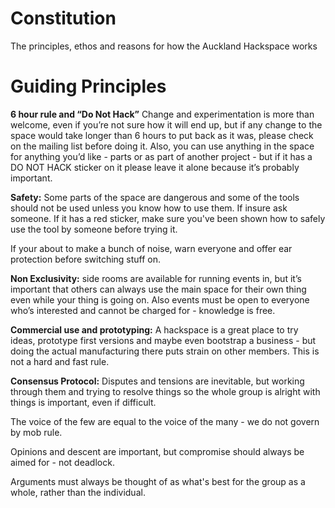 # Constitution
The principles, ethos and reasons for how the Auckland Hackspace works

# Guiding Principles
**6 hour rule and “Do Not Hack”**
Change and experimentation is more than welcome, even if you’re not sure how it will end up, but if any change to the space would take longer than 6 hours to put back as it was, please check on the mailing list before doing it.
Also, you can use anything in the space for anything you’d like - parts or as part of another project - but if it has a DO NOT HACK sticker on it please leave it alone because it’s probably important.

**Safety:** Some parts of the space are dangerous and some of the tools should not be used unless you know how to use them. If insure ask someone. If it has a red sticker, make sure you've been shown how to safely use the tool by someone before trying it.

If your about to make a bunch of noise, warn everyone and offer ear protection before switching stuff on.

**Non Exclusivity:** side rooms are available for running events in, but it’s important that others can always use the main space for their own thing even while your thing is going on. 
Also events must be open to everyone who’s interested and cannot be charged for - knowledge is free.

**Commercial use and prototyping:** A hackspace is a great place to try ideas, prototype first versions and maybe even bootstrap a business - but doing the actual manufacturing there puts strain on other members.
This is not a hard and fast rule.

**Consensus Protocol:** Disputes and tensions are inevitable, but working through them and trying to resolve things so the whole group is alright with things is important, even if difficult.

The voice of the few are equal to the voice of the many - we do not govern by mob rule.

Opinions and descent are important, but compromise should always be aimed for - not deadlock.

Arguments must always be thought of as what's best for the group as a whole, rather than the individual.
